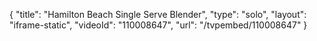 {
    "title": "Hamilton Beach Single Serve Blender",
    "type": "solo",
    "layout": "iframe-static",
    "videoId": "110008647",
    "url": "\/tvpembed\/110008647"
}